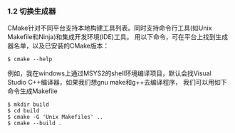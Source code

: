 ### 1.2 切换生成器

CMake针对不同平台支持本地构建工具列表。同时支持命令行工具(如Unix Makefile和Ninja)和集成开发环境(IDE)工具。
用以下命令，可在平台上找到生成器名单，以及已安装的CMake版本：

```shell
$ cmake --help
```

例如，我在windows上通过MSYS2的shell环境编译项目，默认会找Visual Studio C++编译器，如果我们想gnu make和g++去编译程序，
我们可以用如下命令生成Makefile

```shell
$ mkdir build
$ cd build
$ cmake -G 'Unix Makefiles' ..
$ cmake --build .
```
